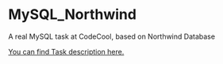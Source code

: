 # MySQL_Northwind
A real MySQL task at CodeCool, based on Northwind Database

[You can find Task description here.](description.md)

